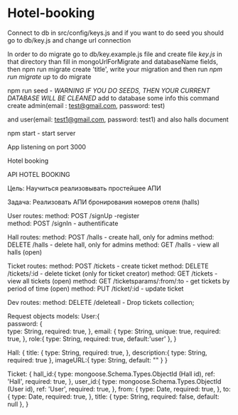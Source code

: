 # Hotel-booking

Connect to db in src/config/keys.js and if you want to do seed you should go to db/key.js and change url connection

In order to do migrate go to  db/key.example.js file and create file *key.js* in that directory than fill in mongoUrlForMigrate and databaseName fields, then npm run migrate create 'title', write your migration and then run *npm run migrate up* to do migrate

npm run seed - *WARNING IF YOU DO SEEDS, THEN YOUR CURRENT DATABASE WILL BE CLEANED* add to database some info this command create admin(email : test@gmail.com, password: test)

and user(email: test1@gmail.com, password: test1) and also halls document 

npm start - start server

App listening on port 3000

Hotel booking

API HOTEL BOOKING

Цель:
Научиться реализовывать простейшее АПИ

Задача:
Реализовать АПИ бронирования номеров отеля (halls)

User routes:
method: POST /signUp -register  
method: POST /signIn - authentificate

Hall routes:
method: POST /halls - create hall, only for admins
method: DELETE /halls - delete hall, only for admins
method: GET /halls - view all halls (open)

Ticket routes:
method: POST /tickets - create ticket
method: DELETE  /tickets/:id - delete ticket (only for ticket creator)
method: GET /tickets - view all tickets (open)
method: GET /ticketsparams/:from/:to - get tickets by period of time (open)
method: PUT /ticket/:id - update ticket

Dev routes:
method: DELETE  /deleteall - Drop tickets collection;


Request objects models:
User:{                                               
	password: {                                                
		type: String,
	  required: true,
	},
	email: {
		type: String,
		unique: true,
		required: true,
	},
	role:{
		type: String,
		required: true,
		default:'user'
	},
}

Hall: {
	title: {
	  type: String,
	 	required: true,
	},
	description:{
	  type: String,
	  required: true
	},
	imageURL:{
	  type: String,
	  default: ""
	}
}

Ticket: {
	hall_id:{
	   type: mongoose.Schema.Types.ObjectId (Hall id),
	   ref: 'Hall',
	   required: true,
	},
	user_id:{
	   type: mongoose.Schema.Types.ObjectId (User id),
	   ref: 'User',
	   required: true,
	},
	from: {
	   type: Date,
	   required: true,
	},
	to: {
	   type: Date,
	   required: true,
	},
	title: {
	   type: String,
	   required: false,
	   default: null
	},
}
